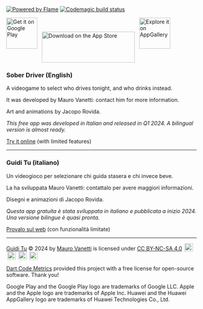 [![Powered by Flame](https://img.shields.io/badge/Powered%20by-%F0%9F%94%A5-orange.svg)](https://flame-engine.org)
[![Codemagic build status](https://api.codemagic.io/apps/63e0b4f7446236fa9778921d/63e0b4f7446236fa9778921c/status_badge.svg)](https://codemagic.io/app/63e0b4f7446236fa9778921d/63e0b4f7446236fa9778921c/latest_build)

<a href='https://play.google.com/store/apps/details?id=net.coopalice.guiditu'>
<img alt='Get it on Google Play' src='https://github.com/maurovanetti/guidi-tu/blob/main/extra/readme/get-it-on-google-play.png?raw=true' style="height: 82px;"/></a>
&nbsp;
<a href="https://apps.apple.com/it/app/guidi-tu/id6476491805?itscg=30200&itsct=apps_box_badge&mttnsubad=6476491805" style="display: inline-block;">
<img src="https://toolbox.marketingtools.apple.com/api/v2/badges/download-on-the-app-store/black/en-us?releaseDate=1706659200" alt="Download on the App Store" style="width: 246px; height: 82px; vertical-align: middle; object-fit: contain;" /></a>
&nbsp;
<a href='https://url.cloud.huawei.com/pgR2uPpQTS?shareTo=qrcode'>
<img alt='Explore it on AppGallery' src='https://github.com/maurovanetti/guidi-tu/blob/main/extra/readme/explore-it-on-app-gallery.png?raw=true' style="height: 82px;"/>
</a>

### Sober Driver (English)

A videogame to select who drives tonight, and who drinks instead.

It was developed by Mauro Vanetti: contact him for more information.

Art and animations by Jacopo Rovida.

_This free app was developed in Italian and released in Q1 2024. A bilingual version is almost ready._

[Try it online](https://designateddriver.codemagic.app/) (with limited features)

---

### Guidi Tu (italiano)

Un videogioco per selezionare chi guida stasera e chi invece beve.

La ha sviluppata Mauro Vanetti: contattalo per avere maggiori informazioni.

Disegni e animazioni di Jacopo Rovida.

_Questa app gratuita è stata sviluppata in italiano e pubblicata a inizio 2024. Una versione bilingue è quasi pronta._

[Provalo sul web](https://designateddriver.codemagic.app/) (con funzionalità limitate)

<hr>

<p xmlns:cc="http://creativecommons.org/ns#" xmlns:dct="http://purl.org/dc/terms/"><a property="dct:title" rel="cc:attributionURL" href="https://github.com/maurovanetti/guidi-tu">Guidi Tu</a> © 2024 by <a rel="cc:attributionURL dct:creator" property="cc:attributionName" href="https://maurovanetti.info">Mauro Vanetti</a> is licensed under <a href="http://creativecommons.org/licenses/by-nc-sa/4.0/?ref=chooser-v1" target="_blank" rel="license noopener noreferrer" style="display:inline-block;">CC BY-NC-SA 4.0</a> <img style="height:22px!important;margin-left:3px;vertical-align:text-bottom;" src="https://mirrors.creativecommons.org/presskit/icons/cc.svg?ref=chooser-v1"> <img style="height:22px!important;margin-left:3px;vertical-align:text-bottom;" src="https://mirrors.creativecommons.org/presskit/icons/by.svg?ref=chooser-v1"> <img style="height:22px!important;margin-left:3px;vertical-align:text-bottom;" src="https://mirrors.creativecommons.org/presskit/icons/nc.svg?ref=chooser-v1"> <img style="height:22px!important;margin-left:3px;vertical-align:text-bottom;" src="https://mirrors.creativecommons.org/presskit/icons/sa.svg?ref=chooser-v1"></p>

<a href='https://dcm.dev/'>Dart Code Metrics</a> provided this project with a free license for
open-source software. Thank you!

Google Play and the Google Play logo are trademarks of Google LLC. Apple and the Apple logo are
trademarks of Apple Inc. Huawei and the Huawei AppGallery logo are trademarks of Huawei Technologies
Co., Ltd.
